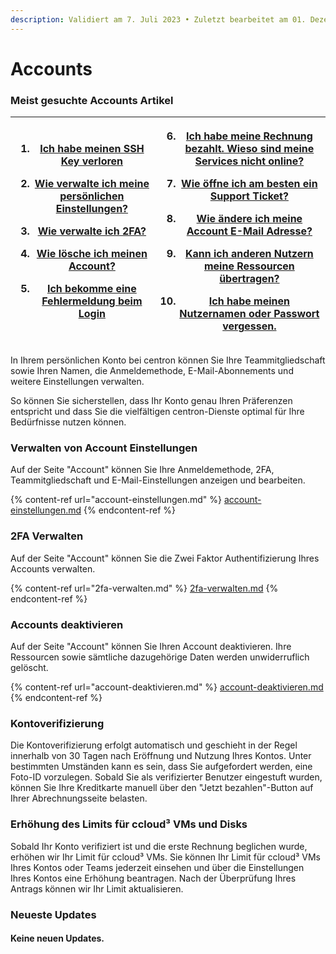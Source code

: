 ```yaml
---
description: Validiert am 7. Juli 2023 • Zuletzt bearbeitet am 01. Dezember 2023
---
```


# Accounts

### Meist gesuchte Accounts Artikel

| <ol><li><a href="https://app.gitbook.com/s/nAiHdZ56F9BowpPgLTfm/how-tos/ssh-keys-zu-vms-hinzufugen">Ich habe meinen SSH Key verloren</a></li></ol><ol start="2"><li><a href="account-einstellungen.md">Wie verwalte ich meine persönlichen Einstellungen?</a></li></ol><ol start="3"><li><a href="2fa-verwalten.md">Wie verwalte ich 2FA?</a></li></ol><ol start="4"><li><a href="account-einstellungen.md#deactivate-account">Wie lösche ich meinen Account?</a></li></ol><ol start="5"><li><a href="accounts.md">Ich bekomme eine Fehlermeldung beim Login</a></li></ol> | <ol start="6"><li><a href="broken-reference">Ich habe meine Rechnung bezahlt. Wieso sind meine Services nicht online?</a></li></ol><ol start="7"><li><a href="broken-reference">Wie öffne ich am besten ein Support Ticket?</a></li></ol><ol start="8"><li><a href="account-einstellungen.md">Wie ändere ich meine Account E-Mail Adresse?</a></li></ol><ol start="9"><li><a href="broken-reference">Kann ich anderen Nutzern meine Ressourcen übertragen?</a></li></ol><ol start="10"><li><a href="https://docs.digitalocean.com/support/i-forgot-my-username-or-password/">I</a><a href="account-einstellungen.md">ch habe meinen Nutzernamen oder Passwort vergessen.</a></li></ol> |
| -------------------------------------------------------------------------------------------------------------------------------------------------------------------------------------------------------------------------------------------------------------------------------------------------------------------------------------------------------------------------------------------------------------------------------------------------------------------------------------------------------------------------------------------------------------------------- | -------------------------------------------------------------------------------------------------------------------------------------------------------------------------------------------------------------------------------------------------------------------------------------------------------------------------------------------------------------------------------------------------------------------------------------------------------------------------------------------------------------------------------------------------------------------------------------------------------------------------------------------------------------------------------------- |

In Ihrem persönlichen Konto bei centron können Sie Ihre Teammitgliedschaft sowie Ihren Namen, die Anmeldemethode, E-Mail-Abonnements und weitere Einstellungen verwalten.&#x20;

So können Sie sicherstellen, dass Ihr Konto genau Ihren Präferenzen entspricht und dass Sie die vielfältigen centron-Dienste optimal für Ihre Bedürfnisse nutzen können.



### Verwalten von Account Einstellungen&#x20;

Auf der Seite "Account" können Sie Ihre Anmeldemethode, 2FA, Teammitgliedschaft und E-Mail-Einstellungen anzeigen und bearbeiten.

{% content-ref url="account-einstellungen.md" %}
[account-einstellungen.md](account-einstellungen.md)
{% endcontent-ref %}



### 2FA Verwalten

Auf der Seite "Account" können Sie die Zwei Faktor Authentifizierung Ihres Accounts verwalten.&#x20;

{% content-ref url="2fa-verwalten.md" %}
[2fa-verwalten.md](2fa-verwalten.md)
{% endcontent-ref %}



### Accounts deaktivieren

Auf der Seite "Account" können Sie Ihren Account deaktivieren. Ihre Ressourcen sowie sämtliche dazugehörige Daten werden unwiderruflich gelöscht.

{% content-ref url="account-deaktivieren.md" %}
[account-deaktivieren.md](account-deaktivieren.md)
{% endcontent-ref %}



### Kontoverifizierung&#x20;

Die Kontoverifizierung erfolgt automatisch und geschieht in der Regel innerhalb von 30 Tagen nach Eröffnung und Nutzung Ihres Kontos. Unter bestimmten Umständen kann es sein, dass Sie aufgefordert werden, eine Foto-ID vorzulegen. Sobald Sie als verifizierter Benutzer eingestuft wurden, können Sie Ihre Kreditkarte manuell über den "Jetzt bezahlen"-Button auf Ihrer Abrechnungsseite belasten.

### Erhöhung des Limits für ccloud³ VMs und Disks

Sobald Ihr Konto verifiziert ist und die erste Rechnung beglichen wurde, erhöhen wir Ihr Limit für ccloud³ VMs. Sie können Ihr Limit für ccloud³ VMs Ihres Kontos oder Teams jederzeit einsehen und über die Einstellungen Ihres Kontos eine Erhöhung beantragen. Nach der Überprüfung Ihres Antrags können wir Ihr Limit aktualisieren.



### Neueste Updates <a href="#latest-updates" id="latest-updates"></a>

#### Keine neuen Updates. <a href="#id-27-september-2022" id="id-27-september-2022"></a>
